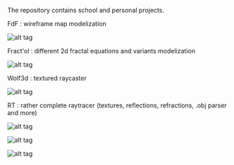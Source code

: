 The repository contains school and personal projects.


FdF : wireframe map modelization

![alt tag](https://cloud.githubusercontent.com/assets/17055316/24584455/e87dd80c-176e-11e7-8ce3-6e6dfa84fc5f.png)

Fract'ol : different 2d fractal equations and variants modelization 

![alt tag](https://cloud.githubusercontent.com/assets/17055316/24584378/3b9e5820-176c-11e7-88ad-e3e3f95d4a16.gif)

Wolf3d : textured raycaster 

![alt tag](https://cloud.githubusercontent.com/assets/17055316/24478388/ef12664c-14da-11e7-9db5-a78c8d2d4ae7.gif)

RT : rather complete raytracer (textures, reflections, refractions, .obj parser and more)

![alt tag](https://cloud.githubusercontent.com/assets/17055316/24584460/2d99c1d0-176f-11e7-8b52-8db11e7325a5.png)

![alt tag](https://cloud.githubusercontent.com/assets/17055316/24584464/41ac9c2e-176f-11e7-9d59-b51002ff2355.png)

![alt tag](https://cloud.githubusercontent.com/assets/17055316/24584463/3ca84dc2-176f-11e7-9a7a-17104f1d7644.png)




